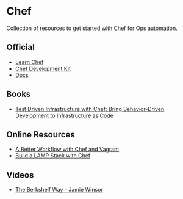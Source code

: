 Chef
====

Collection of resources to get started with [Chef](https://www.getchef.com/) for Ops automation.

Official
--------
* [Learn Chef](http://learn.getchef.com/)
* [Chef Development Kit](https://downloads.getchef.com/chef-dk/)
* [Docs](https://docs.getchef.com/)

Books
-----
* [Test Driven Infrastructure with Chef: Bring Behavior-Driven Development to Infrastructure as Code](http://www.amazon.com/Test-Driven-Infrastructure-Chef-Behavior-Driven-Development/dp/1449372201/)

Online Resources
----------------
* [A Better Workflow with Chef and Vagrant](http://peterjmit.com/blog/a-better-workflow-with-chef-and-vagrant.html)
* [Build a LAMP Stack with Chef](https://wiki.opscode.com/display/chef/Build+a+LAMP+Stack)

Videos
------
* [The Berkshelf Way - Jamie Winsor](https://www.youtube.com/watch?v=hYt0E84kYUI)